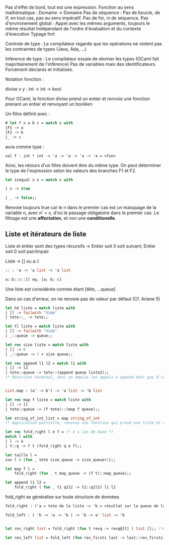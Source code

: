 
Pas d'effet de bord, tout est une expression.
Fonction au sens mathématique : Domaine -> Domaine
Pas de séquence : Pas de boucle, de if; en tout cas, pas au sens impératif. Pas de for, ni de séquence.
Pas d'environement global : Appel avec les mêmes arguments, toujours le même résultat
Indépendant de l'ordre d'évaluation et du contexte d'éxecution
Typage fort

Controle de type : Le compilateur regarde que les opérations ne violent pas les contraintes de types (Java, Ada, ...)

Inférence de type : Le compilateur essaie de deviner les types (OCaml fait majoritairement de l'inférence)
Pas de variables mais des identificateurs. Forcément déclarés et initialisés.

Notation fonction :

divise x y : int -> int -> bool

Pour OCaml, la fonction divise prend un entier et renvoie une fonction prenant un entier et renvoyant un booléen

Un filtre définit avec :

```ocaml
# let f x a b c = match x with 
|F1 -> a 
|F2 -> b 
|_ -> c
```

aura comme type :
```
val f : int * int -> 'a -> 'a -> 'a -> 'a = <fun>
```
Ainsi, les retours d'un filtre doivent être du même type.
On peut déterminer le type de l'expression selon les valeurs des branches F1 et F2.

```ocaml
let isequal x n = match x with

| n -> true

| _ -> false;;
```
Renvoie toujours true car le n dans le premier cas est un masquage de la variable n, avec n' = x, d'où le passage obligatoire dans le premier cas.
Le filtrage est une **affectation**, et non une **conditionelle**.

## Liste et itérateurs de liste

Liste et entier sont des types récursifs -> Entier soit 0 soit suivant; Entier soit 0 soit pair/impair

Liste -> [] ou a::l
```ocaml
:: : 'a -> 'a list -> 'a list

a::b::c::[] eq. [a; b; c]
```

Une liste est considérée comme étant [tête, ...queue]

Dans un cas d'erreur, on ne renvoie pas de valeur par défaut (Cf. Ariane 5)

```ocaml
let hd liste = match liste with
| [] -> failwith "Vide"
| tete::_ -> tete;;

let tl liste = match liste with
| [] -> failwith "Vide"
| _::queue -> queue;;

let rec size liste = match liste with
| [] -> 0
| _::queue -> 1 + size queue;;

let rec append l1 l2 = match l1 with
| [] -> l2
| tete::queue -> tete::(append queue liste2);;
(* Récursion terminal, donc on empile les appels à append donc pas d'inversion de l'ordre de la liste *)
```

```ocaml

List.map : (a' -> b') -> 'a list -> 'b list

let rec map f liste = match liste with
| [] -> []
| tete::queue -> (f tete)::(map f queue);;

let string_of_int_list = map string_of_int 
(* Application partielle, renvoie une fonction qui prend une liste et renvoie une liste *)
```

```ocaml
let rec fold_right l e f = (* e = cas de base *)
match l with 
| l -> e
| t::q -> f t (fold_right q e f);;

let taille l = 
xxx l 0 (fun _ tete size_queue -> size_queue+1);;

let map f l = 
	fold_right (fun _ t map_queue -> (f t)::map_queue);;

let append l1 l2 =
	fold_right ( fun _ t1 q1l2 -> t1::q1l2) l1 l2
```

fold_right se généralise sur toute structure de données

```ocaml
fold_right : ('a = tete de la liste -> 'b = résultat sur la queue de la liste -> 'b = résultat sur la liste ) -> 'a list -> 'b -> 'b
```

```ocaml
fold_left : ( 'b -> 'a -> 'b ) -> 'b -> a' list -> 'b
```

```ocaml

let rev_right list = fold_right (fun t revq -> revq@[t] ) list [];; (*O(n^2)*)

let rev_left list = fold_left (fun rev_firsts last -> last::rev_firsts) [] list; (* O(n) *)
```